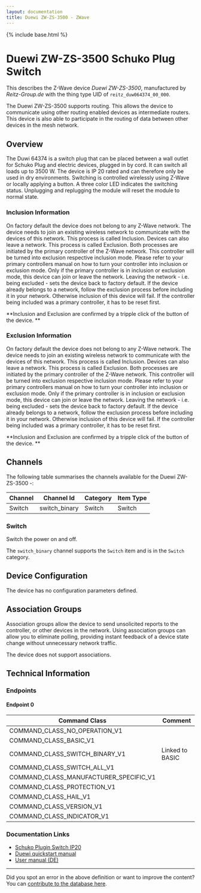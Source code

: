 ```yaml
---
layout: documentation
title: Duewi ZW-ZS-3500 - ZWave
---
```


{% include base.html %}

# Duewi ZW-ZS-3500 Schuko Plug Switch
This describes the Z-Wave device *Duewi ZW-ZS-3500*, manufactured by *Reitz-Group.de* with the thing type UID of ```reitz_duw064374_00_000```.

The Duewi ZW-ZS-3500 supports routing. This allows the device to communicate using other routing enabled devices as intermediate routers.  This device is also able to participate in the routing of data between other devices in the mesh network.

## Overview

The Duwi 64374 is a switch plug that can be placed between a wall outlet for Schuko Plug and electric devices, plugged in by cord. It can switch all loads up to 3500 W. The device is IP 20 rated and can therefore only be used in dry environments. Switching is controlled wirelessly using Z-Wave or locally applying a button. A three color LED indicates the switching status. Unplugging and replugging the module will reset the module to normal state.

### Inclusion Information

On factory default the device does not belong to any Z-Wave network. The device needs to join an existing wireless network to communicate with the devices of this network. This process is called Inclusion. Devices can also leave a network. This process is called Exclusion. Both processes are initiated by the primary controller of the Z-Wave network. This controller will be turned into exclusion respective inclusion mode. Please refer to your primary controllers manual on how to turn your controller into inclusion or exclusion mode. Only if the primary controller is in inclusion or exclusion mode, this device can join or leave the network. Leaving the network - i.e. being excluded - sets the device back to factory default. If the device already belongs to a network, follow the exclusion process before including it in your network. Otherwise inclusion of this device will fail. If the controller being included was a primary controller, it has to be reset first.

**Inclusion and Exclusion are confirmed by a tripple click of the button of the device. **

### Exclusion Information

On factory default the device does not belong to any Z-Wave network. The device needs to join an existing wireless network to communicate with the devices of this network. This process is called Inclusion. Devices can also leave a network. This process is called Exclusion. Both processes are initiated by the primary controller of the Z-Wave network. This controller will be turned into exclusion respective inclusion mode. Please refer to your primary controllers manual on how to turn your controller into inclusion or exclusion mode. Only if the primary controller is in inclusion or exclusion mode, this device can join or leave the network. Leaving the network - i.e. being excluded - sets the device back to factory default. If the device already belongs to a network, follow the exclusion process before including it in your network. Otherwise inclusion of this device will fail. If the controller being included was a primary controller, it has to be reset first.

**Inclusion and Exclusion are confirmed by a tripple click of the button of the device. **

## Channels

The following table summarises the channels available for the Duewi ZW-ZS-3500 -:

| Channel | Channel Id | Category | Item Type |
|---------|------------|----------|-----------|
| Switch | switch_binary | Switch | Switch | 

### Switch

Switch the power on and off.

The ```switch_binary``` channel supports the ```Switch``` item and is in the ```Switch``` category.



## Device Configuration

The device has no configuration parameters defined.

## Association Groups

Association groups allow the device to send unsolicited reports to the controller, or other devices in the network. Using association groups can allow you to eliminate polling, providing instant feedback of a device state change without unnecessary network traffic.

The device does not support associations.
## Technical Information

### Endpoints

#### Endpoint 0

| Command Class | Comment |
|---------------|---------|
| COMMAND_CLASS_NO_OPERATION_V1| |
| COMMAND_CLASS_BASIC_V1| |
| COMMAND_CLASS_SWITCH_BINARY_V1| Linked to BASIC|
| COMMAND_CLASS_SWITCH_ALL_V1| |
| COMMAND_CLASS_MANUFACTURER_SPECIFIC_V1| |
| COMMAND_CLASS_PROTECTION_V1| |
| COMMAND_CLASS_HAIL_V1| |
| COMMAND_CLASS_VERSION_V1| |
| COMMAND_CLASS_INDICATOR_V1| |

### Documentation Links

* [Schuko Plugin Switch IP20](https://www.cd-jackson.com/zwave_device_uploads/623/DUW-064374.pdf)
* [Duewi quickstart manual](https://www.cd-jackson.com/zwave_device_uploads/623/Duwi-Quickstart.pdf)
* [User manual (DE)](https://www.cd-jackson.com/zwave_device_uploads/623/05437-Bed.pdf)

---

Did you spot an error in the above definition or want to improve the content?
You can [contribute to the database here](http://www.cd-jackson.com/index.php/zwave/zwave-device-database/zwave-device-list/devicesummary/623).
